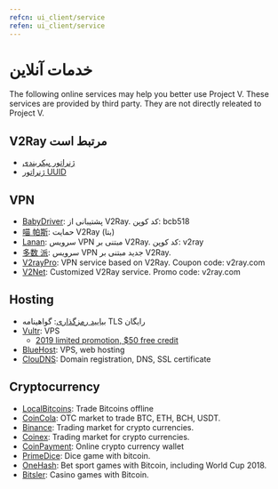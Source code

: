 ```yaml
---
refcn: ui_client/service
refen: ui_client/service
---
```

# خدمات آنلاین

The following online services may help you better use Project V. These services are provided by third party. They are not directly releated to Project V.

## V2Ray مرتبط است

* [ژنراتور پیکربندی](https://htfy96.github.io/v2ray-config-gen/)
* [ژنراتور UUID](https://www.uuidgenerator.net/)

## VPN

* [BabyDriver](http://babydriver.me/): پشتیبانی از V2Ray. کد کوپن: bcb518
* [喵 帕斯](https://xn--i2ru8q2qg.com/): حمایت V2Ray (بتا)
* [Lanan](https://xn--sjt174g.com/): سرویس VPN مبتنی بر V2Ray. کد کوپن: v2ray
* [多数 派](https://dspi.io/aff.php?aff=7): سرویس VPN جدید مبتنی بر V2Ray.
* [V2rayPro](https://myv2.us/): VPN service based on V2Ray. Coupon code: v2ray.com
* [V2Net](http://v2net.org/): Customized V2Ray service. Promo code: v2ray.com

## Hosting

* [بیایید رمزگذاری](https://letsencrypt.org/): گواهینامه TLS رایگان
* [Vultr](https://www.vultr.com/?ref=7269307): VPS 
  * [2019 limited promotion, $50 free credit](https://www.vultr.com/?ref=7783021-4F)
* [BlueHost](https://www.bluehost.com/track/v2ray/): VPS, web hosting
* [ClouDNS](https://www.cloudns.net/aff/id/244749/): Domain registration, DNS, SSL certificate

## Cryptocurrency

* [LocalBitcoins](https://localbitcoins.com/?ch=khtm): Trade Bitcoins offline
* [CoinCola](https://www.coincola.com/mobile/signup?ref=QAcvfy2g): OTC market to trade BTC, ETH, BCH, USDT.
* [Binance](https://www.binance.com/?ref=35382451): Trading market for crypto currencies.
* [Coinex](https://www.coinex.com/account/signup?refer_code=r3fmp): Trading market for crypto currencies.
* [CoinPayment](https://www.coinpayments.net/index.php?ref=abc5f542afed6b37b4b3d7fb83242d18): Online crypto currency wallet
* [PrimeDice](https://primedice.com/?c=default): Dice game with bitcoin.
* [OneHash](https://www.onehash.com/?ap=56d52158f7e04b169ec54d): Bet sport games with Bitcoin, including World Cup 2018.
* [Bitsler](https://www.bitsler.com/?ref=VictoriaR): Casino games with Bitcoin.